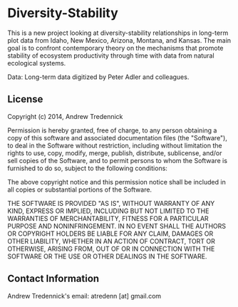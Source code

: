 Diversity-Stability
========================================================

This is a new project looking at diversity-stability relationships in long-term plot data from Idaho, New Mexico, Arizona, Montana, and Kansas. The main goal is to confront contemporary theory on the mechanisms that promote stability of ecosystem productivity through time with data from natural ecological systems.

Data: Long-term data digitized by Peter Adler and colleagues.

License
-------------------------
Copyright (c) 2014, Andrew Tredennick

Permission is hereby granted, free of charge, to any person obtaining a copy of this software and associated documentation files (the "Software"), to deal in the Software without restriction, including without limitation the rights to use, copy, modify, merge, publish, distribute, sublicense, and/or sell copies of the Software, and to permit persons to whom the Software is furnished to do so, subject to the following conditions:

The above copyright notice and this permission notice shall be included in all copies or substantial portions of the Software.

THE SOFTWARE IS PROVIDED "AS IS", WITHOUT WARRANTY OF ANY KIND, EXPRESS OR IMPLIED, INCLUDING BUT NOT LIMITED TO THE WARRANTIES OF MERCHANTABILITY, FITNESS FOR A PARTICULAR PURPOSE AND NONINFRINGEMENT. IN NO EVENT SHALL THE AUTHORS OR COPYRIGHT HOLDERS BE LIABLE FOR ANY CLAIM, DAMAGES OR OTHER LIABILITY, WHETHER IN AN ACTION OF CONTRACT, TORT OR OTHERWISE, ARISING FROM, OUT OF OR IN CONNECTION WITH THE SOFTWARE OR THE USE OR OTHER DEALINGS IN THE SOFTWARE.

Contact Information
-------------------------
Andrew Tredennick's email: atredenn [at] gmail.com 
